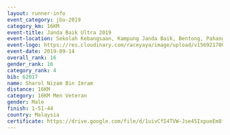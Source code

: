 ```yaml
---
layout: runner-info 
event_category: jbu-2019 
category_km: 16KM 
event-title: Janda Baik Ultra 2019  
event-location: Sekolah Kebangsaan, Kampung Janda Baik, Bentong, Pahang, Malaysia 
event-logo: https://res.cloudinary.com/raceyaya/image/upload/v1569217009/logo/janda-baik_vch1pc.jpg 
event-date: 2019-09-14 
overall_rank: 16
gender_rank: 16
category_rank: 4
bib: 62017
name: Sharol Nizam Bin Imram
distance: 16KM
category: 16KM Men Veteran
gender: Male
finish: 1-51-44
country: Malaysia
certificate: https://drive.google.com/file/d/1uivCfI4TVW-Jse45IxpueEm8fvqT65Va/view?usp=sharing
---
```

